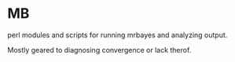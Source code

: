 MB
==

perl modules and scripts for running mrbayes and analyzing output.

Mostly geared to diagnosing convergence or lack therof.
